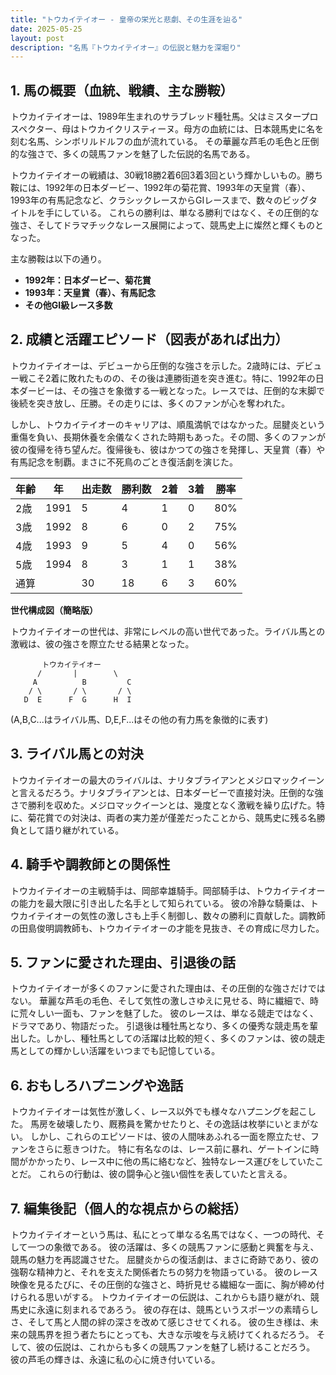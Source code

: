 ```yaml
---
title: "トウカイテイオー - 皇帝の栄光と悲劇、その生涯を辿る"
date: 2025-05-25
layout: post
description: "名馬『トウカイテイオー』の伝説と魅力を深堀り"
---
```


## 1. 馬の概要（血統、戦績、主な勝鞍）

トウカイテイオーは、1989年生まれのサラブレッド種牡馬。父はミスタープロスペクター、母はトウカイクリスティーヌ。母方の血統には、日本競馬史に名を刻む名馬、シンボリルドルフの血が流れている。  その華麗な芦毛の毛色と圧倒的な強さで、多くの競馬ファンを魅了した伝説的名馬である。

トウカイテイオーの戦績は、30戦18勝2着6回3着3回という輝かしいもの。勝ち鞍には、1992年の日本ダービー、1992年の菊花賞、1993年の天皇賞（春）、1993年の有馬記念など、クラシックレースからGIレースまで、数々のビッグタイトルを手にしている。  これらの勝利は、単なる勝利ではなく、その圧倒的な強さ、そしてドラマチックなレース展開によって、競馬史上に燦然と輝くものとなった。

主な勝鞍は以下の通り。

* **1992年：日本ダービー、菊花賞**
* **1993年：天皇賞（春）、有馬記念**
* **その他GI級レース多数**


## 2. 成績と活躍エピソード（図表があれば出力）

トウカイテイオーは、デビューから圧倒的な強さを示した。2歳時には、デビュー戦こそ2着に敗れたものの、その後は連勝街道を突き進む。特に、1992年の日本ダービーは、その強さを象徴する一戦となった。レースでは、圧倒的な末脚で後続を突き放し、圧勝。その走りには、多くのファンが心を奪われた。

しかし、トウカイテイオーのキャリアは、順風満帆ではなかった。屈腱炎という重傷を負い、長期休養を余儀なくされた時期もあった。その間、多くのファンが彼の復帰を待ち望んだ。復帰後も、彼はかつての強さを発揮し、天皇賞（春）や有馬記念を制覇。まさに不死鳥のごとき復活劇を演じた。

| 年齢 | 年 | 出走数 | 勝利数 | 2着 | 3着 | 勝率 |
|---|---|---|---|---|---|---|
| 2歳 | 1991 | 5 | 4 | 1 | 0 | 80% |
| 3歳 | 1992 | 8 | 6 | 0 | 2 | 75% |
| 4歳 | 1993 | 9 | 5 | 4 | 0 | 56% |
| 5歳 | 1994 | 8 | 3 | 1 | 1 | 38% |
| 通算 |  | 30 | 18 | 6 | 3 | 60% |


**世代構成図（簡略版）**

トウカイテイオーの世代は、非常にレベルの高い世代であった。ライバル馬との激戦は、彼の強さを際立たせる結果となった。

```
       トウカイテイオー
      /       |        \
     A          B         C
    / \       / \       / \
   D  E      F  G      H  I
```
(A,B,C...はライバル馬、D,E,F...はその他の有力馬を象徴的に表す)


## 3. ライバル馬との対決

トウカイテイオーの最大のライバルは、ナリタブライアンとメジロマックイーンと言えるだろう。ナリタブライアンとは、日本ダービーで直接対決。圧倒的な強さで勝利を収めた。メジロマックイーンとは、幾度となく激戦を繰り広げた。特に、菊花賞での対決は、両者の実力差が僅差だったことから、競馬史に残る名勝負として語り継がれている。


## 4. 騎手や調教師との関係性

トウカイテイオーの主戦騎手は、岡部幸雄騎手。岡部騎手は、トウカイテイオーの能力を最大限に引き出した名手として知られている。  彼の冷静な騎乗は、トウカイテイオーの気性の激しさも上手く制御し、数々の勝利に貢献した。調教師の田島俊明調教師も、トウカイテイオーの才能を見抜き、その育成に尽力した。


## 5. ファンに愛された理由、引退後の話

トウカイテイオーが多くのファンに愛された理由は、その圧倒的な強さだけではない。  華麗な芦毛の毛色、そして気性の激しさゆえに見せる、時に繊細で、時に荒々しい一面も、ファンを魅了した。  彼のレースは、単なる競走ではなく、ドラマであり、物語だった。  引退後は種牡馬となり、多くの優秀な競走馬を輩出した。しかし、種牡馬としての活躍は比較的短く、多くのファンは、彼の競走馬としての輝かしい活躍をいつまでも記憶している。


## 6. おもしろハプニングや逸話

トウカイテイオーは気性が激しく、レース以外でも様々なハプニングを起こした。  馬房を破壊したり、厩務員を驚かせたりと、その逸話は枚挙にいとまがない。  しかし、これらのエピソードは、彼の人間味あふれる一面を際立たせ、ファンをさらに惹きつけた。  特に有名なのは、レース前に暴れ、ゲートインに時間がかかったり、レース中に他の馬に絡むなど、独特なレース運びをしていたことだ。  これらの行動は、彼の闘争心と強い個性を表していたと言える。


## 7. 編集後記（個人的な視点からの総括）

トウカイテイオーという馬は、私にとって単なる名馬ではなく、一つの時代、そして一つの象徴である。  彼の活躍は、多くの競馬ファンに感動と興奮を与え、競馬の魅力を再認識させた。  屈腱炎からの復活劇は、まさに奇跡であり、彼の強靭な精神力と、それを支えた関係者たちの努力を物語っている。  彼のレース映像を見るたびに、その圧倒的な強さと、時折見せる繊細な一面に、胸が締め付けられる思いがする。  トウカイテイオーの伝説は、これからも語り継がれ、競馬史に永遠に刻まれるであろう。  彼の存在は、競馬というスポーツの素晴らしさ、そして馬と人間の絆の深さを改めて感じさせてくれる。  彼の生き様は、未来の競馬界を担う者たちにとっても、大きな示唆を与え続けてくれるだろう。  そして、彼の伝説は、これからも多くの競馬ファンを魅了し続けることだろう。  彼の芦毛の輝きは、永遠に私の心に焼き付いている。

